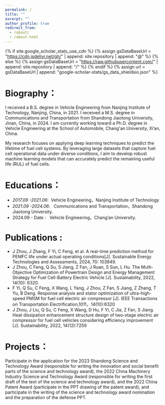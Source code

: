 ```yaml
---
permalink: /
title: ""
excerpt: ""
author_profile: true
redirect_from: 
  - /about/
  - /about.html
---
```


{% if site.google_scholar_stats_use_cdn %}
{% assign gsDataBaseUrl = "https://cdn.jsdelivr.net/gh/" | append: site.repository | append: "@" %}
{% else %}
{% assign gsDataBaseUrl = "https://raw.githubusercontent.com/" | append: site.repository | append: "/" %}
{% endif %}
{% assign url = gsDataBaseUrl | append: "google-scholar-stats/gs_data_shieldsio.json" %}

<span class='anchor' id='about-me'></span>

# Biography：
I received a B.S. degree in Vehicle Engineering from Nanjing Institute of Technology, Nanjing, China, in 2021. I received a M.S. degree in Communications and Transportation from Shandong Jiaotong University, Jinan, China, in 2024. I am currently working toward a Ph.D. degree in Vehicle Engineering at the School of Automobile, Chang'an University, Xi’an, China.

My research  focuses on applying deep learning techniques to predict the lifetime of fuel cell systems. By leveraging large datasets that capture fuel cell operational data under diverse conditions, I aim to develop robust machine learning models that can accurately predict the remaining useful life (RUL) of fuel cells.

# Educations：
-  *2017.09 -2021.06*:&nbsp;  Vehicle Engineering，Nanjing Institute of Technology 
-  *2021.09 -2024.06*: &nbsp;  Communications and Transportation，Shandong Jiaotong University.
-   2024.09 - Date :  &nbsp;   Vehicle Engineering，Chang’an University.
  
# Publications :
- J Zhou, J Zhang, F Yi, C Feng, et al. A real-time prediction method for PEMFC life under actual operating conditions[J]. Sustainable Energy Technologies and
  Assessments, 2024, 70: 103949.
- J Zhou, C Feng, Q Su, S Jiang, Z Fan, J Ruan, S Sun, L Hu. The Multi-Objective Optimization of Powertrain Design and Energy Management Strategy for Fuel Cell-Battery Electric Vehicle [J]. 
 Sustainability, 2022, 14(10): 6320.
- F Yi, Q Su, C Feng, X Wang, L Yang, J Zhou, Z Fan, S Jiang, Z Zhang, T Yu, B Deng. Response analysis and stator optimization of ultra-high-speed PMSM 
 for fuel cell electric air compressor [J]. IEEE Transactions on Transportation Electrification,1011，14(10):6320
- J Zhou, J Liu, Q Su, C Feng, X Wang, D Hu, F Yi, C Jia, Z Fan, S Jiang. Heat dissipation enhancement structure design of two-stage electric air compressor for fuel cell vehicles 
 considering efficiency improvement [J]. Sustainability, 2022, 14(12):7259
# Projects：
Participate in the application for the 2023 Shandong Science and Technology Award (responsible for writing the innovation and social benefit parts of the science and technology award), the 2022 China Machinery Industry Science and Technology Award (responsible for writing the first draft of the text of the science and technology award), and the 2022 China Patent Award (participate in the PPT drawing of the patent award), and participate in the writing of the science and technology award nomination and the preparation of the defense PPT.
